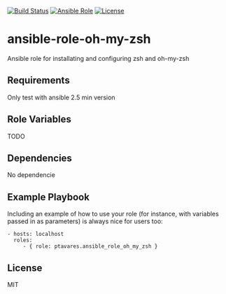 [![Build Status](https://img.shields.io/travis/ptavares/ansible-role-oh-my-zsh/master.svg?style=flat-square)](https://travis-ci.org/ptavares/ansible-role-oh-my-zsh)
[![Ansible Role](https://img.shields.io/ansible/role/27782.svg)](https://galaxy.ansible.com/ptavares/ansible-role-oh-my-zsh)
[![License](https://img.shields.io/badge/license-MIT-brightgreen.svg?style=flat-square)](LICENSE.txt)

ansible-role-oh-my-zsh
=========

Ansible role for installating and configuring zsh and oh-my-zsh

Requirements
------------

Only test with ansible 2.5 min version

Role Variables
--------------

TODO

Dependencies
------------

No dependencie

Example Playbook
----------------

Including an example of how to use your role (for instance, with variables passed in as parameters) is always nice for users too:

    - hosts: localhost
      roles:
         - { role: ptavares.ansible_role_oh_my_zsh }

License
-------

MIT
